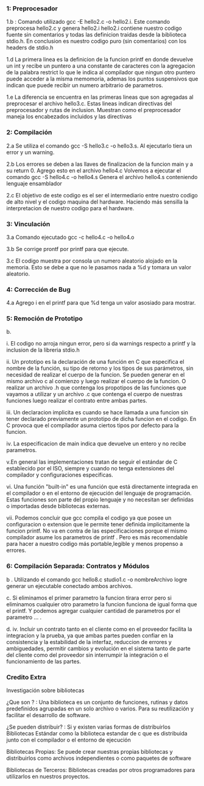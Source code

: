 ### 1: Preprocesador
1.b : 
Comando utilizado gcc -E hello2.c -o hello2.i. Este comando preprocesa hello2.c y genera hello2.i
hello2.i contiene nuestro codigo fuente sin comentarios y todas las definicion traidas desde la biblioteca stdio.h. En conclusion es nuestro codigo puro (sin comentarios) con los headers de stdio.h 

1.d La primera linea es la definicion de la funcion printf en donde devuelve un int y recibe un puntero a una constante de caracteres con la agregacion de la palabra restrict lo que le indica al compilador que ningun otro puntero puede acceder a la misma memomoria, ademas los puntos suspensivos que indican que puede recibir un numero arbitrario de parametros.

1.e La diferencia se encuentra en las primeras lineas que son agregadas al preprocesar el archivo hello3.c. Estas lineas indican directivas del preprocesador y rutas de inclusion. Muestran como el preprocesador maneja los encabezados incluidos y las directivas

### 2: Compilación
2.a
 Se utiliza el comando gcc -S hello3.c -o hello3.s. Al ejecutarlo tiera un error y un warning.
 
 2.b Los errores se deben a las llaves de finalizacion de la funcion main y a su return 0. Agrego esto en el archivo hello4.c
 Volvemos a ejecutar el comando gcc -S hello4.c -o hello4.s 
 Genera el archivo hello4.s conteniendo lenguaje ensamblador

 2.c El objetivo de este codigo es el ser el intermediario entre nuestro codigo de alto nivel y el codigo maquina del hardware.
 Haciendo más sensilla la interpretacion de nuestro codigo para el hardware.

 ### 3: Vinculación 
 3.a
  Comando ejecutado gcc -c hello4.c -o hello4.o 

3.b
  Se corrige prontf por printf para que ejecute.

3.c
  El codigo muestra por consola un numero aleatorio alojado en la memoria. Esto se debe a que no le pasamos nada a %d y tomara un valor aleatorio.
 ### 4: Corrección de Bug
4.a
 Agrego i en el printf para que %d tenga un valor asosiado para mostrar.

 ### 5: Remoción de Prototipo
 b.
 
i. El codigo no arroja ningun error, pero si da warnings respecto a printf y la inclusion de la libreria stdio.h

ii. Un prototipo es la declaración de una función en C que especifica el nombre de la función, su tipo de retorno y los tipos de sus   parámetros, sin necesidad de realizar el cuerpo de la funcion. Se pueden generar en el mismo archivo c al comienzo y luego realizar el cuerpo de la funcion. O realizar un archivo .h que contenga los propotipos de las funciones que vayamos a utilizar y un archivo .c que contenga el cuerpo de nuestras funciones luego realizar el contrato entre ambas partes. 

iii. Un declaracion implicita es cuando se hace llamada a una funcion sin tener declarado previamente un prototipo de dicha funcion en el codigo. En C provoca que el compilador asuma ciertos tipos por defecto para la funcion.

iv. La especificacion de main indica que devuelve un entero y no recibe parametros.

v.En general las implementaciones tratan de seguir el estándar de C establecido por el ISO, siempre y cuando no tenga extensiones del compilador y configuraciones especificas.

vi. Una función "built-in" es una función que está directamente integrada en el compilador o en el entorno de ejecución del lenguaje de programación. Estas funciones son parte del propio lenguaje y no necesitan ser definidas o importadas desde bibliotecas externas.

vii. Podemos concluir que gcc compila el codigo ya que posee un configuracion o extension que le permite tener definida implicitamente la funcion printf. No va en contra de las especificaciones porque el mismo compilador asume los parametros de printf . Pero es más recomendable para hacer a nuestro codigo más portable,legible y menos propenso a errores.

### 6: Compilación Separada: Contratos y Módulos
b . Utilizando el comando gcc hello8.c studio1.c -o nombreArchivo logre generar un ejecutable conectado ambos archivos.

c. Si eliminamos el primer parametro la funcion tirara error pero si eliminamos cualquier otro parametro la funcion funciona de igual forma que el printf. Y podemos agregar cualquier cantidad de parametros por el parametro ... .

d.
 iv. Incluir un contrato tanto en el cliente como en el proveedor facilita la integracion y la prueba, ya que ambas partes pueden confiar en la consistencia y la estabilidad de la interfaz, reduccion de errores y ambiguedades, permitir cambios y evolución en el sistema tanto de parte del  cliente como del proveedor sin interrumpir la integración o el funcionamiento de las partes.


 ### Credito Extra 

 Investigación sobre bibliotecas

 ¿Que son ? : Una biblioteca es un conjunto de funciones, rutinas y datos predefinidos agrupadas en un solo archivo o varios. Para su reutilización y facilitar el desarrollo de software.

 ¿Se pueden distribuir? : Si y existen varias formas de distribuirlos
  Bibliotecas Estándar como la biblioteca estandar de c que es distribuida junto con el compilador o el entorno de ejecución

  Bibliotecas Propias: Se puede crear nuestras propias bibliotecas y distribuirlos como archivos independientes o como paquetes de software 

  Bibliotecas de Terceros: Bibliotecas creadas por otros programadores para utilizarlos en nuestros proyectos.

